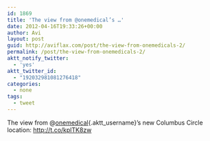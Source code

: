 ```yaml
---
id: 1869
title: 'The view from @onemedical’s …'
date: 2012-04-16T19:33:26+00:00
author: Avi
layout: post
guid: http://aviflax.com/post/the-view-from-onemedicals-2/
permalink: /post/the-view-from-onemedicals-2/
aktt_notify_twitter:
  - 'yes'
aktt_twitter_id:
  - "192032981081276418"
categories:
  - none
tags:
  - tweet
---
```

The view from @[onemedical](http://twitter.com/onemedical){.aktt_username}’s new Columbus Circle location: <a href="http://t.co/kplTK8zw" rel="nofollow">http://t.co/kplTK8zw</a>